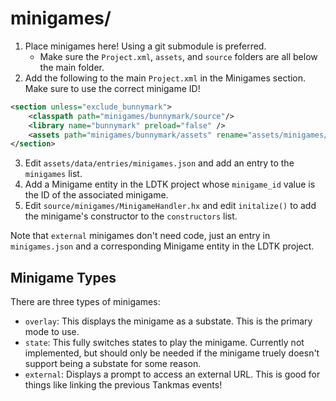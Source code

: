 # minigames/

1. Place minigames here! Using a git submodule is preferred.
    - Make sure the `Project.xml`, `assets`, and `source` folders are all below the main folder.
2. Add the following to the main `Project.xml` in the Minigames section. Make sure to use the correct minigame ID!

```xml
<section unless="exclude_bunnymark">
	<classpath path="minigames/bunnymark/source"/>
	<library name="bunnymark" preload="false" />
	<assets path="minigames/bunnymark/assets" rename="assets/minigames/bunnymark" library="bunnymark" exclude="*.ase|*.wav"/>
</section>
```

3. Edit `assets/data/entries/minigames.json` and add an entry to the `minigames` list.
4. Add a Minigame entity in the LDTK project whose `minigame_id` value is the ID of the associated minigame.
5. Edit `source/minigames/MinigameHandler.hx` and edit `initalize()` to add the minigame's constructor to the `constructors` list.

Note that `external` minigames don't need code, just an entry in `minigames.json` and a corresponding Minigame entity in the LDTK project.

## Minigame Types

There are three types of minigames:
- `overlay`: This displays the minigame as a substate. This is the primary mode to use.
- `state`: This fully switches states to play the minigame. Currently not implemented, but should only be needed if the minigame truely doesn't support being a substate for some reason.
- `external`: Displays a prompt to access an external URL. This is good for things like linking the previous Tankmas events!
